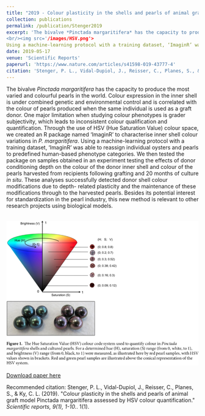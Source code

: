 ```yaml
---
title: "2019 - Colour plasticity in the shells and pearls of animal graft model Pinctada margaritifera through colour quantification with the HSV system"
collection: publications
permalink: /publication/Stenger2019
excerpt: 'The bivalve *Pinctada margaritifera* has the capacity to produce the most varied and colourful pearls in the world. Colour expression in the inner shell is under combined genetic and environmental control and is correlated with the colour of pearls produced when the same individual is used as a graft donor. One major limitation when studying colour phenotypes is grader subjectivity, which leads to inconsistent colour qualification and quantification. Through the use of HSV (Hue Saturation Value) colour space, we created an R package named ‘ImaginR’ to characterise inner shell colour variations in *P. margaritifera*. 
<br/><img src='/images/HSV.png'>
Using a machine-learning protocol with a training dataset, ‘ImaginR’ was able to reassign individual oysters and pearls to predefined human-based phenotype categories. We then tested the package on samples obtained in an experiment testing the effects of donor conditioning depth on the colour of the donor inner shell and colour of the pearls harvested from recipients following grafting and 20 months of culture *in situ*. These analyses successfully detected donor shell colour modifications due to depth- related plasticity and the maintenance of these modifications through to the harvested pearls. Besides its potential interest for standardization in the pearl industry, this new method is relevant to other research projects using biological models.'
date: 2019-05-17
venue: 'Scientific Reports'
paperurl: 'https://www.nature.com/articles/s41598-019-43777-4'
citation: 'Stenger, P. L., Vidal-Dupiol, J., Reisser, C., Planes, S., & Ky, C. L. (2019). &quot;Colour plasticity in the shells and pearls of animal graft model Pinctada margaritifera assessed by HSV colour quantification.&quot; <i> Scientific reports, 9(1), 1-10.</i>.'
---
```

The bivalve *Pinctada margaritifera* has the capacity to produce the most varied and colourful pearls in the world. Colour expression in the inner shell is under combined genetic and environmental control and is correlated with the colour of pearls produced when the same individual is used as a graft donor. One major limitation when studying colour phenotypes is grader subjectivity, which leads to inconsistent colour qualification and quantification. Through the use of HSV (Hue Saturation Value) colour space, we created an R package named ‘ImaginR’ to characterise inner shell colour variations in *P. margaritifera*. Using a machine-learning protocol with a training dataset, ‘ImaginR’ was able to reassign individual oysters and pearls to predefined human-based phenotype categories. We then tested the package on samples obtained in an experiment testing the effects of donor conditioning depth on the colour of the donor inner shell and colour of the pearls harvested from recipients following grafting and 20 months of culture *in situ*. These analyses successfully detected donor shell colour modifications due to depth- related plasticity and the maintenance of these modifications through to the harvested pearls. Besides its potential interest for standardization in the pearl industry, this new method is relevant to other research projects using biological models.

<br/><img src='/images/HSV.png'>

[Download paper here](https://www.nature.com/articles/s41598-019-43777-4)

Recommended citation: Stenger, P. L., Vidal-Dupiol, J., Reisser, C., Planes, S., & Ky, C. L. (2019). &quot;Colour plasticity in the shells and pearls of animal graft model Pinctada margaritifera assessed by HSV colour quantification.&quot; <i> Scientific reports, 9(1), 1-10.</i>. 1(1).
